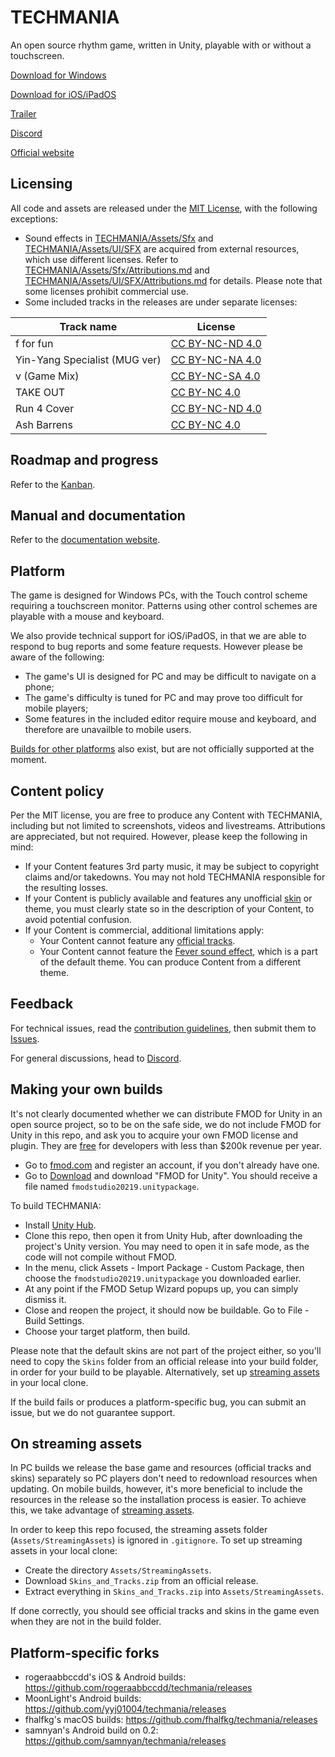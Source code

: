 # TECHMANIA
An open source rhythm game, written in Unity, playable with or without a touchscreen.

[Download for Windows](https://github.com/techmania-team/techmania/releases)

[Download for iOS/iPadOS](https://apps.apple.com/us/app/techmania/id1581524513)

[Trailer](https://www.youtube.com/watch?v=MtkxhEmCWwU)

[Discord](https://discord.gg/K4Nf7AnAZt)

[Official website](https://techmania-team.herokuapp.com/)

## Licensing
All code and assets are released under the [MIT License](LICENSE), with the following exceptions:
* Sound effects in [TECHMANIA/Assets/Sfx](TECHMANIA/Assets/Sfx) and [TECHMANIA/Assets/UI/SFX](TECHMANIA/Assets/UI/SFX) are acquired from external resources, which use different licenses. Refer to [TECHMANIA/Assets/Sfx/Attributions.md](TECHMANIA/Assets/Sfx/Attributions.md) and [TECHMANIA/Assets/UI/SFX/Attributions.md](TECHMANIA/Assets/UI/SFX/Attributions.md) for details. Please note that some licenses prohibit commercial use.
* Some included tracks in the releases are under separate licenses:

|Track name|License|
|-|-|
|f for fun|[CC BY-NC-ND 4.0](https://creativecommons.org/licenses/by-nc-nd/4.0/)|
|Yin-Yang Specialist (MUG ver)|[CC BY-NC-NA 4.0](https://creativecommons.org/licenses/by-nc-sa/4.0/)|
|v (Game Mix)|[CC BY-NC-SA 4.0](https://creativecommons.org/licenses/by-nc-sa/4.0/)|
|TAKE OUT|[CC BY-NC 4.0](https://creativecommons.org/licenses/by-nc/4.0/)|
|Run 4 Cover|[CC BY-NC-ND 4.0](https://creativecommons.org/licenses/by-nc-nd/4.0/)|
|Ash Barrens|[CC BY-NC 4.0](https://creativecommons.org/licenses/by-nc/4.0/)|

## Roadmap and progress
Refer to the [Kanban](https://github.com/techmania-team/techmania/projects/1).

## Manual and documentation
Refer to the [documentation website](https://techmania-team.github.io/techmania-docs/).

## Platform
The game is designed for Windows PCs, with the Touch control scheme requiring a touchscreen monitor. Patterns using other control schemes are playable with a mouse and keyboard.

We also provide technical support for iOS/iPadOS, in that we are able to respond to bug reports and some feature requests. However please be aware of the following:

- The game's UI is designed for PC and may be difficult to navigate on a phone;
- The game's difficulty is tuned for PC and may prove too difficult for mobile players;
- Some features in the included editor require mouse and keyboard, and therefore are unavailble to mobile users.

[Builds for other platforms](#platform-specific-forks) also exist, but are not officially supported at the moment.

## Content policy
Per the MIT license, you are free to produce any Content with TECHMANIA, including but not limited to screenshots, videos and livestreams. Attributions are appreciated, but not required. However, please keep the following in mind:
* If your Content features 3rd party music, it may be subject to copyright claims and/or takedowns. You may not hold TECHMANIA responsible for the resulting losses.
* If your Content is publicly available and features any unofficial [skin](https://github.com/techmania-team/techmania-docs/blob/main/English/Skins.md) or theme, you must clearly state so in the description of your Content, to avoid potential confusion.
* If your Content is commercial, additional limitations apply:
  * Your Content cannot feature any [official tracks](#licensing).
  * Your Content cannot feature the [Fever sound effect](TECHMANIA/Assets/UI/SFX/Fever.wav), which is a part of the default theme. You can produce Content from a different theme.

## Feedback
For technical issues, read the [contribution guidelines](CONTRIBUTING.md), then submit them to [Issues](https://github.com/techmania-team/techmania/issues).

For general discussions, head to [Discord](https://discord.gg/K4Nf7AnAZt).

## Making your own builds
It's not clearly documented whether we can distribute FMOD for Unity in an open source project, so to be on the safe side, we do not include FMOD for Unity in this repo, and ask you to acquire your own FMOD license and plugin. They are [free](https://fmod.com/licensing) for developers with less than $200k revenue per year.
* Go to [fmod.com](http://fmod.com) and register an account, if you don't already have one.
* Go to [Download](https://fmod.com/download#fmodforunity) and download "FMOD for Unity". You should receive a file named `fmodstudio20219.unitypackage`.

To build TECHMANIA:
* Install [Unity Hub](https://unity.com/download).
* Clone this repo, then open it from Unity Hub, after downloading the project's Unity version. You may need to open it in safe mode, as the code will not compile without FMOD.
* In the menu, click Assets - Import Package - Custom Package, then choose the `fmodstudio20219.unitypackage` you downloaded earlier.
* At any point if the FMOD Setup Wizard popups up, you can simply dismiss it.
* Close and reopen the project, it should now be buildable. Go to File - Build Settings.
* Choose your target platform, then build.

Please note that the default skins are not part of the project either, so you'll need to copy the `Skins` folder from an official release into your build folder, in order for your build to be playable. Alternatively, set up [streaming assets](#on-streaming-assets) in your local clone.

If the build fails or produces a platform-specific bug, you can submit an issue, but we do not guarantee support.

## On streaming assets
In PC builds we release the base game and resources (official tracks and skins) separately so PC players don't need to redownload resources when updating. On mobile builds, however, it's more beneficial to include the resources in the release so the installation process is easier. To achieve this, we take advantage of [streaming assets](https://docs.unity3d.com/Manual/StreamingAssets.html).

In order to keep this repo focused, the streaming assets folder (`Assets/StreamingAssets`) is ignored in `.gitignore`. To set up streaming assets in your local clone:
* Create the directory `Assets/StreamingAssets`.
* Download `Skins_and_Tracks.zip` from an official release.
* Extract everything in `Skins_and_Tracks.zip` into `Assets/StreamingAssets`.

If done correctly, you should see official tracks and skins in the game even when they are not in the build folder.

## Platform-specific forks
* rogeraabbccdd's iOS & Android builds: https://github.com/rogeraabbccdd/techmania/releases
* MoonLight's Android builds: https://github.com/yyj01004/techmania/releases
* fhalfkg's macOS builds: https://github.com/fhalfkg/techmania/releases
* samnyan's Android build on 0.2: https://github.com/samnyan/techmania/releases
